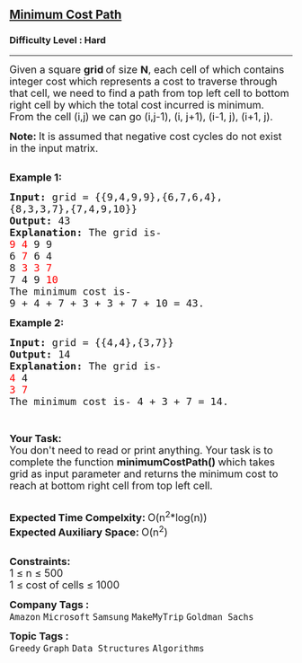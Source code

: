 <h2><a href="https://www.geeksforgeeks.org/problems/minimum-cost-path3833/1?page=2&sprint=1dc57e2ec6cbc5b6ba56c01c88636a16&sortBy=submissions">Minimum Cost Path</a></h2><h3>Difficulty Level : Hard</h3><hr><div class="problems_problem_content__Xm_eO"><p><span style="font-size: 18px;">Given a square <strong>grid </strong>of size <strong>N</strong>, each cell of which contains integer cost which represents a cost to traverse through that cell, we need to find a path from top left cell to bottom right cell by which the total cost incurred is minimum.<br>From the cell (i,j) we can go (i,j-1), (i, j+1), (i-1, j), (i+1, j).&nbsp;</span></p>
<p><span style="font-size: 18px;"><strong>Note:&nbsp;</strong>It is assumed that negative cost cycles do not exist in the input matrix.</span><br>&nbsp;</p>
<p><span style="font-size: 18px;"><strong>Example 1:</strong></span></p>
<pre><span style="font-size: 18px;"><strong>Input: </strong>grid = {{9,4,9,9},{6,7,6,4},
{8,3,3,7},{7,4,9,10}}
<strong>Output: </strong>43
<strong>Explanation: </strong>The grid is-
<span style="color: #ff0000;">9 4 </span>9 9
6 <span style="color: #ff0000;">7 </span>6 4
8 <span style="color: #ff0000;">3 3 7</span>
7 4 9 <span style="color: #ff0000;">10</span>
The minimum cost is-
9 + 4 + 7 + 3 + 3 + 7 + 10 = 43.</span>
</pre>
<p><span style="font-size: 18px;"><strong>Example 2:</strong></span></p>
<pre><span style="font-size: 18px;"><strong>Input: </strong>grid = {{4,4},{3,7}}
<strong>Output: </strong>14
<strong>Explanation: </strong>The grid is-
<span style="color: #ff0000;">4 </span>4
<span style="color: #ff0000;">3 7
</span>The minimum cost is- 4 + 3 + 7 = 14.</span>
</pre>
<p>&nbsp;</p>
<p><span style="font-size: 18px;"><strong>Your Task:</strong><br>You don't need to read or print anything. Your task is to complete the function&nbsp;<strong>minimumCostPath()&nbsp;</strong>which takes grid as input parameter and returns the minimum cost to reach at bottom right cell from top left cell.</span><br>&nbsp;</p>
<p><span style="font-size: 18px;"><strong>Expected Time Compelxity:&nbsp;</strong>O(n<sup>2</sup>*log(n))<br><strong>Expected Auxiliary Space: </strong>O(n<sup>2</sup>)&nbsp;</span><br>&nbsp;</p>
<p><strong><span style="font-size: 18px;">Constraints:</span></strong><br><span style="font-size: 18px;">1 ≤ n ≤ 500<br>1 ≤ cost of cells ≤ 1000</span></p></div><p><span style=font-size:18px><strong>Company Tags : </strong><br><code>Amazon</code>&nbsp;<code>Microsoft</code>&nbsp;<code>Samsung</code>&nbsp;<code>MakeMyTrip</code>&nbsp;<code>Goldman Sachs</code>&nbsp;<br><p><span style=font-size:18px><strong>Topic Tags : </strong><br><code>Greedy</code>&nbsp;<code>Graph</code>&nbsp;<code>Data Structures</code>&nbsp;<code>Algorithms</code>&nbsp;